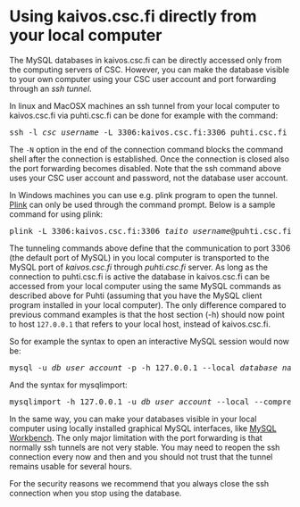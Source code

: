 # Using kaivos.csc.fi directly from your local computer

The MySQL databases in kaivos.csc.fi can be directly accessed only from the computing servers of CSC. However, you can make the database visible to your own computer using your CSC user account and port forwarding through an _ssh tunnel_.

In linux and MacOSX machines an ssh tunnel from your local computer to kaivos.csc.fi via puhti.csc.fi can be done for example with the command:

<pre>ssh -l <i>csc_username</i> -L 3306:kaivos.csc.fi:3306 puhti.csc.fi -N</pre>
The `-N` option in the end of the connection command blocks the command shell after the connection is established. Once the connection is closed also the port forwarding becomes disabled. Note that the ssh command above uses your CSC user account and password, not the database user account.

In Windows machines you can use e.g. plink program to open the tunnel. [Plink](https://www.chiark.greenend.org.uk/~sgtatham/putty/latest.html) can only be used through the command prompt. Below is a sample command for using plink:

<pre>plink -L 3306:kaivos.csc.fi:3306 <i>taito_username</i>@puhti.csc.fi</pre>

The tunneling commands above define that the communication to port 3306 (the default port of MySQL) in you local computer is transported to the MySQL port of _kaivos.csc.fi_ through _puhti.csc.fi_ server. As long as the connection to puhti.csc.fi is active the database in kaivos.csc.fi can be accessed from your local computer using the same MySQL commands as described above for Puhti (assuming that you have the MySQL client program installed in your local computer). The only difference compared to previous command examples is that the host section (-h) should now point to host `127.0.0.1` that refers to your local host, instead of kaivos.csc.fi.

So for example the syntax to open an interactive MySQL session would now be:
<pre>mysql -u <i>db_user_account</i> -p -h 127.0.0.1 --local <i>database_name</i></pre>

And the syntax for mysqlimport:

<pre>mysqlimport -h 127.0.0.1 -u <i>db_user_account</i> --local --compress --password <i>database_name</i> <i>input_file.table</i></pre>

In the same way, you can make your databases visible in your local computer using locally installed graphical MySQL interfaces, like [MySQL Workbench](https://www.mysql.com/products/workbench/). The only major limitation with the port forwarding is that normally ssh tunnels are not very stable. You may need to reopen the ssh connection every now and then and you should not trust that the tunnel remains usable for several hours.

For the security reasons we recommend that you always close the ssh connection when you stop using the database.
